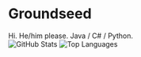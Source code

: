 # Groundseed
Hi. He/him please. Java / C# / Python.  
<img alt="GitHub Stats" src="https://github-readme-stats.vercel.app/api?username=groundseed&show_icons=true&theme=synthwave&layout=compact">
<img alt="Top Languages" src="https://github-readme-stats.vercel.app/api/top-langs/?username=groundseed&exclude_repo=Mistakepack&theme=synthwave&layout=compact">
